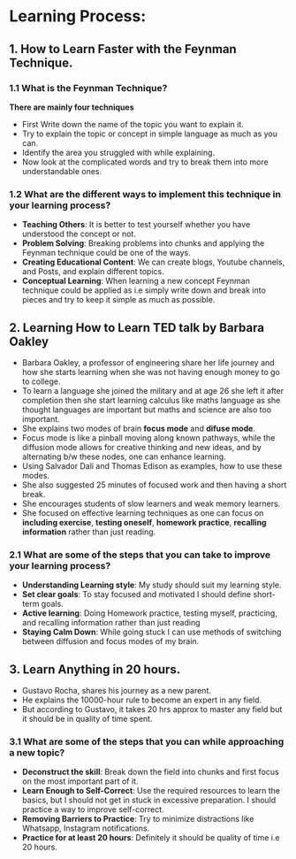 # Learning Process:

## 1. How to Learn Faster with the Feynman Technique.

### 1.1 What is the Feynman Technique? 

**There are mainly four techniques**
- First Write down the name of the topic you want to explain it.
- Try to explain the topic or concept in simple language as much as you can.
- Identify the area you struggled with while explaining.
- Now look at the complicated words and try to break them into more understandable ones.

### 1.2 What are the different ways to implement this technique in your learning process?
- **Teaching Others**: It is better to test yourself whether you have understood the concept or not.
- **Problem Solving**: Breaking problems into chunks and applying the Feynman technique could be one of the ways.
- **Creating Educational Content**: We can create blogs, Youtube channels, and Posts, and explain different topics.
- **Conceptual Learning**: When learning a new concept Feynman technique could be applied as i.e simply write down
  and break into pieces and try to keep it simple as much as possible.

## 2. Learning How to Learn TED talk by Barbara Oakley

- Barbara Oakley, a professor of engineering share her life journey and how she starts learning when she was not
  having enough money to go to college.
- To learn a language she joined the military and at age 26 she left it after completion then she start learning
  calculus like maths language as she thought languages are important but maths and science are also too important.
- She explains two modes of brain **focus mode** and **difuse mode**.
- Focus mode is like a pinball moving along known pathways, while the diffusion mode allows for creative thinking and
  new ideas, and by alternating b/w these nodes, one can enhance learning.
- Using Salvador Dali and Thomas Edison as examples, how to use these modes.
- She also suggested 25 minutes of focused work and then having a short break.
- She encourages students of slow learners and weak memory learners.
- She focused on effective learning techniques as one can focus on **including exercise**, **testing oneself**,
  **homework practice**, **recalling information** rather than just reading.
  
### 2.1 What are some of the steps that you can take to improve your learning process?

- **Understanding Learning style**: My study should suit my learning style.
- **Set clear goals**: To stay focused and motivated I should define short-term goals.
- **Active learning**: Doing Homework practice, testing myself, practicing, and recalling information rather than
   just reading
- **Staying Calm Down**: While going stuck I can use methods of switching between diffusion and focus modes of my
  brain.

## 3. Learn Anything in 20 hours.

- Gustavo Rocha, shares his journey as a new parent.
- He explains the 10000-hour rule to become an expert in any field.
- But according to Gustavo, it takes 20 hrs approx to master any field but it should be in quality of time spent.
   
### 3.1 What are some of the steps that you can while approaching a new topic?

- **Deconstruct the skill**: Break down the field into chunks and first focus on the most important part of it.
- **Learn Enough to Self-Correct**: Use the required resources to learn the basics, but I should not get in stuck in excessive preparation. I should practice a way to improve self-correct.
- **Removing Barriers to Practice**: Try to minimize distractions like Whatsapp, Instagram notifications.
- **Practice for at least 20 hours**: Definitely it should be quality of time i.e 20 hours.
